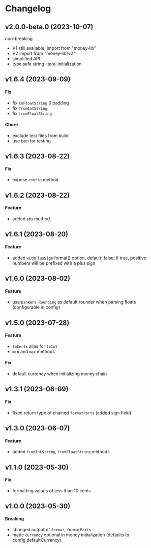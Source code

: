 # Changelog

## v2.0.0-beta.0 (2023-10-07)

non-breaking

- V1 still available, import from "money-lib"
- V2 import from "money-lib/v2"
- simplified API
- type safe string literal initialization

## v1.6.4 (2023-09-09)

#### Fix

- fix `toFloatString` 0 padding
- fix `fromIntString`
- fix `fromFloatString`

#### Chore

- exclude test files from build
- use bun for testing

## v1.6.3 (2023-08-22)

#### Fix

- expose `config` method

## v1.6.2 (2023-08-22)

#### Feature

- added `abs` method

## v1.6.1 (2023-08-20)

#### Feature

- added `withPlusSign` format() option, default: false; if true, positive numbers will be prefixed with a plus sign

## v1.6.0 (2023-08-02)

#### Feature

- use `Bankers Rounding` as default rounder when parsing floats (configurable in config)

## v1.5.0 (2023-07-28)

#### Feature

- `toCents` alias for `toInt`
- `min` and `max` methods

#### Fix

- default currency when initializing money chain

## v1.3.1 (2023-06-09)

#### Fix

- fixed return type of chained `formatParts` (added sign field)

## v1.3.0 (2023-06-07)

#### Feature

- added `fromIntString`, `fromFloatString` methods

## v1.1.0 (2023-05-30)

#### Fix

- formatting values of less than 10 cents

## v1.0.0 (2023-05-30)

#### Breaking

- changed output of `format`, `formatParts`
- made `currency` optional in money initialization (defaults to config.defaultCurrency)
